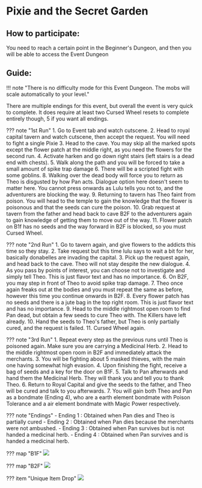 # Pixie and the Secret Garden

## How to participate:

You need to reach a certain point in the Beginner's Dungeon, and then you will be able to access the Event Dungeon

## Guide:
!!! note "There is no difficulty mode for this Event Dungeon. The mobs will scale automatically to your level."

There are multiple endings for this event, but overall the event is very quick to complete. It does require at least two Cursed Wheel resets to complete entirely though, 5 if you want all endings.

??? note "1st Run"
    1. Go to Event tab and watch cutscene.
    2. Head to royal capital tavern and watch cutscene, then accept the request. You will need to fight a single Pixie
    3. Head to the cave. You may skip all the marked spots except the flower patch at the middle right, as you need the flowers for the second run.
    4. Activate harken and go down right stairs (left stairs is a dead end with chests).
    5. Walk along the path and you will be forced to take a small amount of spike trap damage
    6. There will be a scripted fight with some goblins.
    8. Walking over the dead body will force you to return as Theo is disgusted by how Pan acts. Dialogue option here doesn't seem to matter here. You cannot press onwards as Lulu tells you not to, and the adventurers are blocking the way. 
    9. Returning to tavern has Theo faint from poison. You will head to the temple to gain the knowledge that the flower is poisonous and that the seeds can cure the poison.
    10. Grab request at tavern from the father and head back to cave B2F to the adventurers again to gain knowledge of getting them to move out of the way.
    11. Flower patch on B1f has no seeds and the way forward in B2F is blocked, so you must Cursed Wheel.

??? note "2nd Run"
    1. Go to tavern again, and give flowers to the addicts this time so they stay.
    2. Take request but this time lulu says to wait a bit for her, basically donabelles are invading the capital.
    3. Pick up the request again, and head back to the cave. Theo will not stay despite the new dialogue.
    4. As you pass by points of interest, you can choose not to investigate and simply tell Theo. This is just flavor text and has no importance.
    6. On B2F, you may step in front of Theo to avoid spike trap damage.
    7. Theo once again freaks out at the bodies and you must repeat the same as before, however this time you continue onwards in B2F.
    8. Every flower patch has no seeds and there is a jute bag in the top right room. This is just flavor text and has no importance.
    9. Head to the middle rightmost open room to find Pan dead, but obtain a few seeds to cure Theo with. The Killers have left already.
    10. Hand the seeds to Theo's father, but Theo is only partially cured, and the request is failed.
    11. Cursed Wheel again.

??? note "3rd Run"
    1. Repeat every step as the previous runs until Theo is poisoned again. Make sure you are carrying a Medicinal Herb.
    2. Head to the middle rightmost open room in B2F and immediately attack the merchants.
    3. You will be fighting about 5 masked thieves, with the main one having somewhat high evasion.
    4. Upon finishing the fight, receive a bag of seeds and a key for the door on B1F.
    5. Talk to Pan afterwards and hand them the Medicinal Herb. They will thank you and tell you to thank Theo.
    6. Return to Royal Capital and give the seeds to the father, and Theo will be cured and talk to you afterwards.
    7. You will gain both Theo and Pan as a bondmate (Ending 4), who are a earth element bondmate with Poison Tolerance and a air element bondmate with Magic Power respectively.

??? note "Endings"
    - Ending 1 : Obtained when Pan dies and Theo is partially cured
    - Ending 2 : Obtained when Pan dies because the merchants were not ambushed.
    - Ending 3 : Obtained when Pan survives but is not handed a medicinal herb.
    - Ending 4 : Obtained when Pan survives and is handed a medicinal herb.

??? map "B1F"
    ![](img/pixie_garden_map1.jpg)

??? map "B2F"
    ![](img/pixie_garden_map2.jpg)

??? item "Unique Item Drop"
    ![](img/mauve_shield.jpg)
